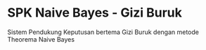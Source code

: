 # SPK Naive Bayes - Gizi Buruk
Sistem Pendukung Keputusan bertema Gizi Buruk dengan metode Theorema Naive Bayes
